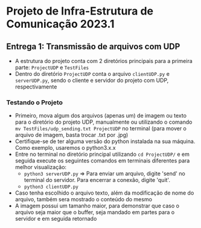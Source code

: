 # Projeto de Infra-Estrutura de Comunicação 2023.1

## Entrega 1: Transmissão de arquivos com UDP

- A estrutura do projeto conta com 2 diretórios principais para a primeira parte: ```ProjectUDP``` e ```TestFiles```
- Dentro do diretório ```ProjectUDP``` conta o arquivo ```clientUDP.py``` e ```serverUDP.py```, sendo o cliente e servidor do projeto com UDP, respectivamente

### Testando o Projeto
- Primeiro, mova algum dos arquivos (apenas um) de imagem ou texto para o diretório do projeto UDP, manualmente ou utilizando o comando ```mv TestFiles/udp_sending.txt ProjectUDP``` no terminal (para mover o arquivo de imagem, basta trocar .txt por .jpg)
- Certifique-se de ter alguma versão do python instalada na sua máquina. Como exemplo, usaremos o python3.x.x
- Entre no terminal no diretório principal utilizando ```cd ProjectUDP/``` e em seguida execute os seguintes comandos em terminais diferentes para melhor visualização:
    - ```python3 serverUDP.py``` => Para enviar um arquivo, digite 'send' no terminal do servidor. Para encerrar a conexão, digite 'quit'.
    - ```python3 clientUDP.py```
- Caso tenha escolhido o arquivo texto, além da modificação de nome do arquivo, também sera mostrado o conteúdo do mesmo
- A imagem possui um tamanho maior, para demonstrar que caso o arquivo seja maior que o buffer, seja mandado em partes para o servidor e em seguida retornado
#
